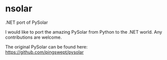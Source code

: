 # nsolar
.NET port of PySolar

I would like to port the amazing PySolar from Python to the .NET world. Any contributions are welcome.

The original PySolar can be found here:
https://github.com/pingswept/pysolar
